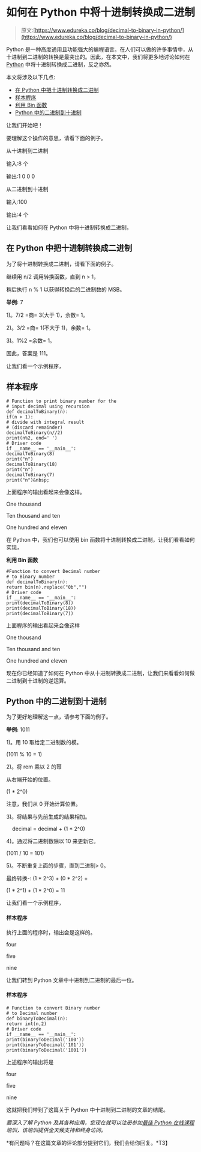 # 如何在 Python 中将十进制转换成二进制

> 原文:[https://www.edureka.co/blog/decimal-to-binary-in-python/](https://www.edureka.co/blog/decimal-to-binary-in-python/)

Python 是一种高度通用且功能强大的编程语言。在人们可以做的许多事情中，从十进制到二进制的转换是最突出的。因此，在本文中，我们将更多地讨论如何在 [Python](https://www.edureka.co/blog/python-tutorial/) 中将十进制转换成二进制，反之亦然。

本文将涉及以下几点:

*   [在 Python 中把十进制转换成二进制](#ConvertingDecimalToBinaryInPython)
*   [样本程序](#SampleProgram)
*   [利用 Bin 函数](#MakingUseOfBinFunction)
*   [Python 中的二进制到十进制](#BinaryToDecimalInPython)

让我们开始吧！

要理解这个操作的意思，请看下面的例子。

从十进制到二进制

输入:8 个

输出:1 0 0 0

从二进制到十进制

输入:100

输出:4 个

让我们看看如何在 Python 中将十进制转换成二进制，

## **在 Python 中把十进制转换成二进制**

为了将十进制转换成二进制，请看下面的例子。

继续用 n/2 调用转换函数，直到 n > 1，

稍后执行 n % 1 以获得转换后的二进制数的 MSB。

**举例:** 7

1)。7/2 =商= 3(大于 1)，余数= 1。

2)。3/2 =商= 1(不大于 1)，余数= 1。

3)。1%2 =余数= 1。

因此，答案是 111。

让我们看一个示例程序，

## **样本程序**

```
# Function to print binary number for the
# input decimal using recursion
def decimalToBinary(n):
if(n > 1):
# divide with integral result
# (discard remainder)
decimalToBinary(n//2)
print(n%2, end=' ')
# Driver code
if __name__ == '__main__':
decimalToBinary(8)
print("n")
decimalToBinary(18)
print("n")
decimalToBinary(7)
print("n")&nbsp;
```

上面程序的输出看起来会像这样。

One thousand

Ten thousand and ten

One hundred and eleven

在 Python 中，我们也可以使用 bin 函数将十进制转换成二进制，让我们看看如何实现，

**利用 Bin 函数**

```
#Function to convert Decimal number 
# to Binary number 
def decimalToBinary(n): 
return bin(n).replace("0b","") 
# Driver code 
if __name__ == '__main__': 
print(decimalToBinary(8)) 
print(decimalToBinary(18)) 
print(decimalToBinary(7))
```

上面程序的输出看起来会像这样

One thousand

Ten thousand and ten

One hundred and eleven

现在你已经知道了如何在 Python 中从十进制转换成二进制，让我们来看看如何做二进制到十进制的逆运算。

## **Python 中的二进制到十进制**

为了更好地理解这一点，请参考下面的例子。

**举例:** 1011

1)。用 10 取给定二进制数的模。

(1011 % 10 = 1)

2)。将 rem 乘以 2 的幂

从右端开始的位置。

(1 * 2^0)

注意，我们从 0 开始计算位置。

3)。将结果与先前生成的结果相加。

    decimal = decimal + (1 * 2^0)

4)。通过将二进制数除以 10 来更新它。

(1011 / 10 = 101)

5)。不断重复上面的步骤，直到二进制> 0。

最终转换-: (1 * 2^3) + (0 * 2^2) +

(1 * 2^1) + (1 * 2^0) = 11

让我们看一个示例程序，

#### **样本程序**

执行上面的程序时，输出会是这样的。

four

five

nine

让我们转到 Python 文章中十进制到二进制的最后一位。

#### **样本程序**

```
# Function to convert Binary number 
# to Decimal number 
def binaryToDecimal(n): 
return int(n,2) 
# Driver code 
if __name__ == '__main__': 
print(binaryToDecimal('100')) 
print(binaryToDecimal('101'))
print(binaryToDecimal('1001'))
```

上述程序的输出将是

four

five

nine

这就把我们带到了这篇关于 Python 中十进制到二进制的文章的结尾。

*要深入了解 Python 及其各种应用，您现在就可以注册参加[最佳 Python 在线课程](https://www.edureka.co/python-programming-certification-training)培训，该培训提供全天候支持和终身访问。*

*有问题吗？在这篇文章的评论部分提到它们，我们会给你回复。*T3】